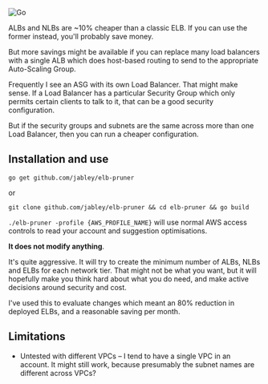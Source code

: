 ![Go](https://github.com/jabley/elb-pruner/workflows/Go/badge.svg?branch=master)

ALBs and NLBs are ~10% cheaper than a classic ELB. If you can use the former instead, you'll probably save money.

But more savings might be available if you can replace many load balancers with a single ALB which does host-based routing to send to the appropriate Auto-Scaling Group.

Frequently I see an ASG with its own Load Balancer. That might make sense. If a Load Balancer has a particular Security Group which only permits certain clients to talk to it, that can be a good security configuration.

But if the security groups and subnets are the same across more than one Load Balancer, then you can run a cheaper configuration.

## Installation and use

`go get github.com/jabley/elb-pruner`

or

`git clone github.com/jabley/elb-pruner && cd elb-pruner && go build`

`./elb-pruner -profile {AWS_PROFILE_NAME}` will use normal AWS access controls to read your account and suggestion optimisations.

**It does not modify anything**.

It's quite aggressive. It will try to create the minimum number of ALBs, NLBs and ELBs for each network tier. That might not be what you want, but it will hopefully make you think hard about what you do need, and make active decisions around security and cost.

I've used this to evaluate changes which meant an 80% reduction in deployed ELBs, and a reasonable saving per month.

## Limitations

* Untested with different VPCs – I tend to have a single VPC in an account. It might still work, because presumably the subnet names are different across VPCs?

